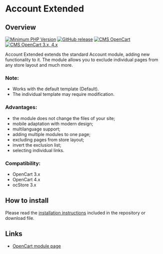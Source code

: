 <!DOCTYPE html>
<html lang="en">
<head></head>
<body>
    <h1>Account Extended</h1>
    <h2>Overview</h2>
    <p>
        <a href="https://php.net/" rel="nofollow"><img src="https://img.shields.io/badge/php->=7.3-8892bf?style=flat-square" alt="Minimum PHP Version"></a>
        <a href="https://php.net/" rel="nofollow"><img src="https://img.shields.io/badge/release-v1.0.2-0d7fc0" alt="GitHub release"></a>
        <a href="https://php.net/" rel="nofollow"><img src="https://img.shields.io/badge/cms-opencart-2bbdec" alt="CMS OpenCart"></a>
        <a href="https://php.net/" rel="nofollow"><img src="https://img.shields.io/badge/opencart-3.x, 4.x-2bbdec" alt="CMS OpenCart 3.x, 4.x"></a>
    </p>
    <p>Account Extended extends the standard Account module, adding new functionality to it. The module allows you to exclude individual pages from any store layout and much more.</p>
    <h3>Note:</h3>
    <p>
        <ul>
            <li>Works with the default template (Default).</li>
            <li>The individual template may require modification.</li>
        </ul>
    </p>
    <h3>Advantages:</h3>
    <p>
        <ul>
            <li>the module does not change the files of your site;</li>
            <li>mobile adaptation with modern design;</li>
            <li>multilanguage support;</li>
            <li>adding multiple modules to one page;</li>
            <li>excluding pages from store layout;</li>
            <li>invert the exclusion list;</li>
            <li>selecting individual links.</li>
        </ul>
    </p>
    <h3>Compatibility:</h3>
    <p>
        <ul>
            <li>OpenCart 3.x</li>
            <li>OpenCart 4.x</li>
            <li>ocStore 3.x</li>
        </ul>
    </p>
    <h2>How to install</h2>
    <p>Please read the <a href="/INSTALL.md">installation instructions</a> included in the repository or download file.</p>
    <h2>Links</h2>
    <p>
        <ul>
            <li>
                <a href="https://www.opencart.com/index.php?route=marketplace/extension/info&extension_id=46562" rel="nofollow">OpenCart module page</a>
            </li>
        </ul>
    </p>
</body>
</html>
